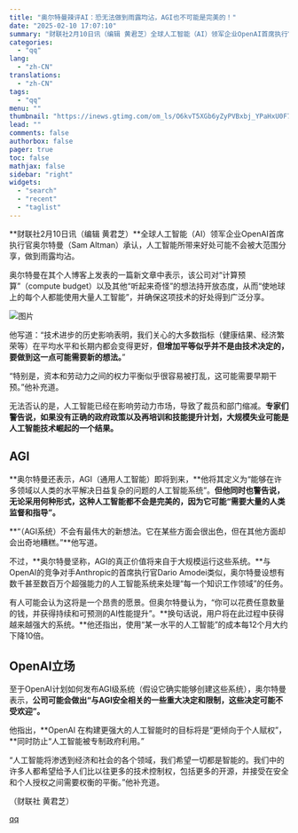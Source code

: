 ```yaml
---
title: "奥尔特曼辣评AI：恐无法做到雨露均沾，AGI也不可能是完美的！"
date: "2025-02-10 17:07:10"
summary: "财联社2月10日讯（编辑 黄君芝）全球人工智能（AI）领军企业OpenAI首席执行官奥尔特曼（Sam..."
categories:
  - "qq"
lang:
  - "zh-CN"
translations:
  - "zh-CN"
tags:
  - "qq"
menu: ""
thumbnail: "https://inews.gtimg.com/om_ls/O6kvT5XGb6yZyPVBxbj_YPaHxU0F7Ac5HPD50AxFVSBVgAA_640360/0"
lead: ""
comments: false
authorbox: false
pager: true
toc: false
mathjax: false
sidebar: "right"
widgets:
  - "search"
  - "recent"
  - "taglist"
---
```


**财联社2月10日讯（编辑 黄君芝）**全球人工智能（AI）领军企业OpenAI首席执行官奥尔特曼（Sam Altman）承认，人工智能所带来好处可能不会被大范围分享，做到雨露均沾。

奥尔特曼在其个人博客上发表的一篇新文章中表示，该公司对“计算预算”（compute budget）以及其他“听起来奇怪”的想法持开放态度，从而“使地球上的每个人都能使用大量人工智能”，并确保这项技术的好处得到广泛分享。

![图片](https://inews.gtimg.com/om_bt/OVX3cSzEvaTleEWLOuh247zc78RoJBq2W5O3ltD-1vbrwAA/641)

他写道：“技术进步的历史影响表明，我们关心的大多数指标（健康结果、经济繁荣等）在平均水平和长期内都会变得更好，**但增加平等似乎并不是由技术决定的，要做到这一点可能需要新的想法。**”

“特别是，资本和劳动力之间的权力平衡似乎很容易被打乱，这可能需要早期干预。”他补充道。

无法否认的是，人工智能已经在影响劳动力市场，导致了裁员和部门缩减。**专家们警告说，如果没有正确的政府政策以及再培训和技能提升计划，大规模失业可能是人工智能技术崛起的一个结果。**

AGI
---

**奥尔特曼还表示，AGI（通用人工智能）即将到来，**他将其定义为“能够在许多领域以人类的水平解决日益复杂的问题的人工智能系统”。**但他同时也警告说，无论采用何种形式，这种人工智能都不会是完美的，因为它可能“需要大量的人类监督和指导”。**

**“（AGI系统）不会有最伟大的新想法。它在某些方面会很出色，但在其他方面却会出奇地糟糕。”**他写道。

不过，**奥尔特曼坚称，AGI的真正价值将来自于大规模运行这些系统。**与OpenAI的竞争对手Anthropic的首席执行官Dario Amodei类似，奥尔特曼设想有数千甚至数百万个超强能力的人工智能系统来处理“每一个知识工作领域”的任务。

有人可能会认为这将是一个昂贵的愿景。但奥尔特曼认为，“你可以花费任意数量的钱，并获得持续和可预测的AI性能提升”。**换句话说，用户将在此过程中获得越来越强大的系统。**他还指出，使用“某一水平的人工智能”的成本每12个月大约下降10倍。

OpenAI立场
--------

至于OpenAI计划如何发布AGI级系统（假设它确实能够创建这些系统），奥尔特曼表示，**公司可能会做出“与AGI安全相关的一些重大决定和限制，这些决定可能不受欢迎”。**

他指出，**OpenAI 在构建更强大的人工智能时的目标将是“更倾向于个人赋权”，**同时防止“人工智能被专制政府利用。”

“人工智能将渗透到经济和社会的各个领域，我们希望一切都是智能的。我们中的许多人都希望给予人们比以往更多的技术控制权，包括更多的开源，并接受在安全和个人授权之间需要权衡的平衡。”他补充道。

（财联社 黄君芝）

[qq](https://new.qq.com/rain/a/20250210A0620N00)
